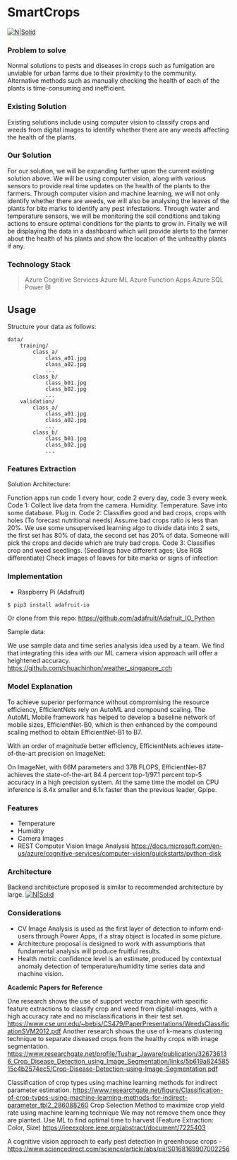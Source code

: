 # SmartCrops

[![N|Solid](https://images.squarespace-cdn.com/content/v1/59765fd317bffcafaf5ff75c/1547948344308-FXIB0Q1ZSGXUI6J8IF6M/ke17ZwdGBToddI8pDm48kIodKJTXk-sXLaP9zru2Ry17gQa3H78H3Y0txjaiv_0fDoOvxcdMmMKkDsyUqMSsMWxHk725yiiHCCLfrh8O1z5QHyNOqBUUEtDDsRWrJLTmQyViSO8WVy1F2YAzXWvEVL64wLxcPm3xHpUDy_3Ao5ByoNR57GLqMs6V0zcEsuee/5b368a729e5f0.image.jpg)]()


### Problem to solve
Normal solutions to pests and diseases in crops such as fumigation are unviable for urban farms due to their proximity to the community. Alternative methods such as manually checking the health of each of the plants is time-consuming and inefficient. 
### Existing Solution
Existing solutions include using computer vision to classify crops and weeds from digital images to identify whether there are any weeds affecting the health of the plants.
### Our Solution
For our solution, we will be expanding further upon the current existing solution above. We will be using computer vision, along with various sensors to provide real time updates on the health of the plants to the farmers. Through computer vision and machine learning, we will not only identify whether there are weeds, we will also be analysing the leaves of the plants for bite marks to identify any pest infestations. Through water and temperature sensors, we will be monitoring the soil conditions and taking actions to ensure optimal conditions for the plants to grow in. Finally we will be displaying the data in a dashboard which will provide alerts to the farmer about the health of his plants and show the location of the unhealthy plants if any. 

### Technology Stack
> Azure Cognitive Services
> Azure ML
> Azure Function Apps
> Azure SQL
> Power BI

## Usage

Structure your data as follows:

	data/
		training/
			class_a/
				class_a01.jpg
				class_a02.jpg
				...
			class_b/
				class_b01.jpg
				class_b02.jpg
				...
		validation/
			class_a/
				class_a01.jpg
				class_a02.jpg
				...
			class_b/
				class_b01.jpg
				class_b02.jpg
				...

### Features Extraction
Solution Architecture:

Function apps run code 1 every hour, code 2 every day, code 3 every week.
Code 1: Collect live data from the camera. Humidity. Temperature. Save into some database. Plug in.
Code 2: Classifies good and bad crops, crops with holes (To forecast nutritional needs)
Assume bad crops ratio is less than 20%. We use some unsupervised learning algo to divide data into 2 sets, the first set has 80% of data, the second set has 20% of data. Someone will pick the crops and decide which are truly bad crops.
Code 3: Classifies crop and weed seedlings. (Seedlings have different ages; Use RGB differentiate)
Check images of leaves for bite marks or signs of infection

### Implementation
  - Raspberry Pi (Adafruit)
```sh
$ pip3 install adafruit-io
```

Or clone from this repo: https://github.com/adafruit/Adafruit_IO_Python

Sample data:

We use sample data and time series analysis idea used by a team. We find that integrating this idea with our ML camera vision approach will offer a heightened accuracy.
https://github.com/chuachinhon/weather_singapore_cch

### Model Explanation

To achieve superior performance without compromising the resource efficiency, EfficientNets rely on AutoML and compound scaling. The AutoML Mobile framework has helped to develop a baseline network of mobile sizes, EfficientNet-B0, which is then enhanced by the compound scaling method to obtain EfficientNet-B1 to B7.

With an order of magnitude better efficiency, EfficientNets achieves state-of-the-art precision on ImageNet: 

On ImageNet, with 66M parameters and 37B FLOPS, EfficientNet-B7 achieves the state-of-the-art 84.4 percent top-1/97.1 percent top-5 accuracy in a high precision system. At the same time the model on CPU inference is 8.4x smaller and 6.1x faster than the previous leader, Gpipe.

### Features
  - Temperature
  - Humidity
  - Camera Images
  - REST Computer Vision Image Analysis
https://docs.microsoft.com/en-us/azure/cognitive-services/computer-vision/quickstarts/python-disk

### Architecture
Backend architecture proposed is similar to recommended architecture by large.
[![N|Solid](https://msdnshared.blob.core.windows.net/media/2018/04/pythonaci1.png)](https://msdnshared.blob.core.windows.net/media/2018/04/pythonaci1.png)

### Considerations
  - CV Image Analysis is used as the first layer of detection to inform end-users through Power Apps, if a stray object is located in some picture.
  - Architecture proposal is designed to work with assumptions that fundamental analysis will produce fruitful results.
  - Health metric confidence level is an estimate, produced by contextual anomaly detection of temperature/humidity time series data and machine vision.

**Academic Papers for Reference**

One research shows the use of support vector machine with specific feature extractions to classify crop and weed from digital images, with a high accuracy rate and no misclassifications in their test set.
https://www.cse.unr.edu/~bebis/CS479/PaperPresentations/WeedsClassificationSVM2012.pdf
Another research shows the use of k-means clustering technique to separate diseased crops from the healthy crops with image segmentation.
https://www.researchgate.net/profile/Tushar_Jaware/publication/326736136_Crop_Disease_Detection_using_Image_Segmentation/links/5b619a82458515c4b2574ec5/Crop-Disease-Detection-using-Image-Segmentation.pdf


Classification of crop types using machine learning methods for indirect parameter estimation.
https://www.researchgate.net/figure/Classification-of-crop-types-using-machine-learning-methods-for-indirect-parameter_tbl2_286088260
Crop Selection Method to maximize crop yield rate using machine learning technique 
We may not remove them once they are planted.
Use ML to find optimal time to harvest (Feature Extraction: Color, Size)
https://ieeexplore.ieee.org/abstract/document/7225403

A cognitive vision approach to early pest detection in greenhouse crops - https://www.sciencedirect.com/science/article/abs/pii/S0168169907002256
